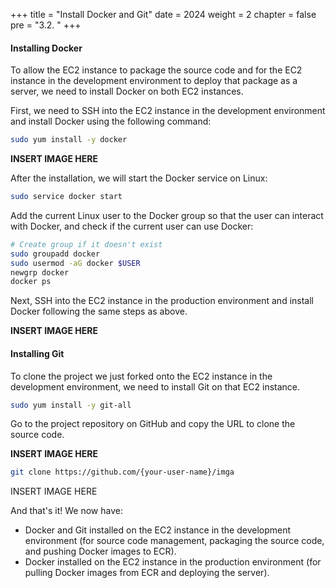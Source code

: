 +++
title = "Install Docker and Git"
date = 2024
weight = 2
chapter = false
pre = "3.2. "
+++

#### Installing Docker

To allow the EC2 instance to package the source code and for the EC2 instance in the development environment to deploy that package as a server, we need to install Docker on both EC2 instances.

First, we need to SSH into the EC2 instance in the development environment and install Docker using the following command:

```bash
sudo yum install -y docker
```

**INSERT IMAGE HERE**

After the installation, we will start the Docker service on Linux:

```bash
sudo service docker start
```

Add the current Linux user to the Docker group so that the user can interact with Docker, and check if the current user can use Docker:

```bash
# Create group if it doesn't exist
sudo groupadd docker
sudo usermod -aG docker $USER
newgrp docker
docker ps
```

Next, SSH into the EC2 instance in the production environment and install Docker following the same steps as above.

**INSERT IMAGE HERE**

#### Installing Git

To clone the project we just forked onto the EC2 instance in the development environment, we need to install Git on that EC2 instance.

```bash
sudo yum install -y git-all
```

Go to the project repository on GitHub and copy the URL to clone the source code.

**INSERT IMAGE HERE**

```bash
git clone https://github.com/{your-user-name}/imga
```

INSERT IMAGE HERE

And that's it! We now have:

- Docker and Git installed on the EC2 instance in the development environment (for source code management, packaging the source code, and pushing Docker images to ECR).
- Docker installed on the EC2 instance in the production environment (for pulling Docker images from ECR and deploying the server).
